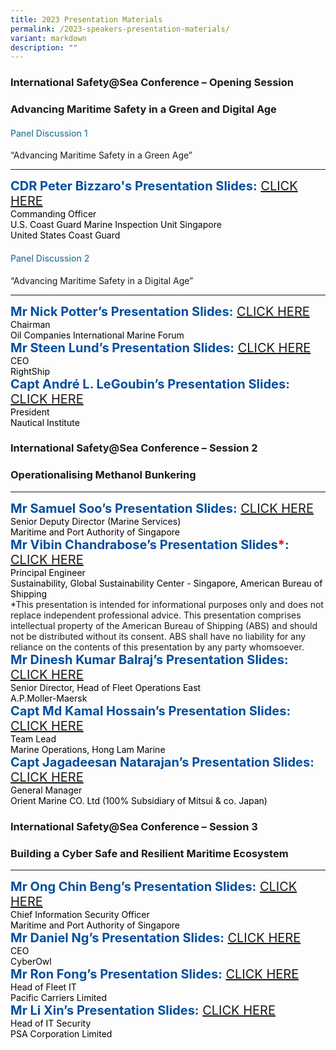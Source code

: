 ```yaml
---
title: 2023 Presentation Materials
permalink: /2023-speakers-presentation-materials/
variant: markdown
description: ""
---
```

<div>
  <h3>International Safety@Sea Conference – Opening Session</h3>
	<h3>Advancing Maritime Safety in a Green and Digital Age</h3>
</div>
<div class="mb-5">
<h4 class="programme-title">Panel Discussion 1</h4>
	“Advancing Maritime Safety in a Green Age”	
<hr class="my-5">	
<div class="speaker-name text-ellipsis"><strong class="mr-5">CDR Peter Bizzaro's Presentation Slides:</strong> 
	<a href="/files/Presentation/SESSION_1_PANEL_1/CDR_Peter_Bizzaro_s_Presentation_Slides.pdf" target="_new" class="ml-5">CLICK HERE <i class="sgds-icon sgds-icon-arrow-right is-size-4 ml-3"></i></a>	</div>
<div class="text-ellipsis speaker-position">Commanding Officer<br> U.S. Coast Guard Marine Inspection Unit Singapore</div>
<div class="text-ellipsis speaker-company mb-3">United States Coast Guard</div>

</div>

<div class="mb-5">
<h4 class="programme-title">Panel Discussion 2</h4>
	“Advancing Maritime Safety in a Digital Age”
<hr class="my-5">	
<div class="speaker-name text-ellipsis"><strong class="mr-5">Mr Nick Potter’s Presentation Slides:</strong> 
	<a href="/files/Presentation/SESSION_1_PANEL_2/Mr_Nick_Potter_s_Presentation_Slides.pdf" target="_new" class="ml-5">CLICK HERE <i class="sgds-icon sgds-icon-arrow-right is-size-4 ml-3"></i></a>	</div>
<div class="text-ellipsis speaker-position">Chairman</div>
<div class="text-ellipsis speaker-company  mb-3">Oil Companies International Marine Forum</div>

	
	
<div class="speaker-name text-ellipsis"><strong class="mr-5">Mr Steen Lund’s Presentation Slides:</strong> 
	<a href="/files/Presentation/SESSION_1_PANEL_2/Mr_Steen_Lund_s_Presentation_Slides.pdf" target="_new" class="ml-5">CLICK HERE <i class="sgds-icon sgds-icon-arrow-right is-size-4 ml-3"></i></a>	</div>
<div class="text-ellipsis speaker-position">CEO</div>
<div class="text-ellipsis speaker-company  mb-3">RightShip</div>
	
	
		
<div class="speaker-name text-ellipsis"><strong class="mr-5">Capt André L. LeGoubin’s Presentation Slides:</strong> 
	<a href="/files/Presentation/SESSION_1_PANEL_2/Capt_Andr__L__LeGoubin_s_Presentation_Slides.pdf" target="_new" class="ml-5">CLICK HERE <i class="sgds-icon sgds-icon-arrow-right is-size-4 ml-3"></i></a>	</div>
<div class="text-ellipsis speaker-position">President</div>
<div class="text-ellipsis speaker-company  mb-3">Nautical Institute</div>
</div>

<div>
  <h3>International Safety@Sea Conference – Session 2</h3>
	<h3>Operationalising Methanol Bunkering</h3>
</div>
<div class="mb-5">
<hr class="my-5">	
<div class="speaker-name text-ellipsis"><strong class="mr-5">Mr Samuel Soo’s Presentation Slides:</strong> 
	<a href="/files/Presentation/SESSION_2/Mr_Samuel_Soo_s_Presentation_Slides.pdf" target="_new" class="ml-5">CLICK HERE <i class="sgds-icon sgds-icon-arrow-right is-size-4 ml-3"></i></a>	</div>
<div class="text-ellipsis speaker-position">Senior Deputy Director (Marine Services)</div>
<div class="text-ellipsis speaker-company mb-3">Maritime and Port Authority of Singapore</div>

	
<div class="speaker-name text-ellipsis"><strong class="mr-5">Mr Vibin Chandrabose’s Presentation Slides<span class="text-red">*</span>:</strong> 
	<a href="/files/Presentation/SESSION_2/Mr_Vibin_Chandrabose_s_Presentation_Slides.pdf" target="_new" class="ml-5">CLICK HERE <i class="sgds-icon sgds-icon-arrow-right is-size-4 ml-3"></i></a>	</div>
<div class="text-ellipsis speaker-position">Principal Engineer</div>
<div class="text-ellipsis speaker-company mb-3">Sustainability, Global Sustainability Center - Singapore, American Bureau of Shipping
</div>
*This presentation is intended for informational purposes only and does not replace independent professional advice. This presentation comprises intellectual property of the American Bureau of Shipping (ABS) and should not be distributed without its consent. ABS shall have no liability for any reliance on the contents of this presentation by any party whomsoever.
	
<div class="speaker-name text-ellipsis mt-3"><strong class="mr-5">Mr Dinesh Kumar Balraj’s Presentation Slides:</strong> 
	<a href="/files/Presentation/SESSION_2/Mr_Dinesh_Kumar_Balraj_s_Presentation_Slides.pdf" target="_new" class="ml-5">CLICK HERE <i class="sgds-icon sgds-icon-arrow-right is-size-4 ml-3"></i></a>	</div>
<div class="text-ellipsis speaker-position">Senior Director, Head of Fleet Operations East</div>
<div class="text-ellipsis speaker-company mb-3">A.P.Moller-Maersk</div>

	
	
<div class="speaker-name text-ellipsis"><strong class="mr-5">Capt Md Kamal Hossain’s Presentation Slides:</strong> 
	<a href="/files/Presentation/SESSION_2/Capt_Md_Kamal_Hossain_s_Presentation_Slides.pdf" target="_new" class="ml-5">CLICK HERE <i class="sgds-icon sgds-icon-arrow-right is-size-4 ml-3"></i></a>	</div>
<div class="text-ellipsis speaker-position">Team Lead</div>
<div class="text-ellipsis speaker-company mb-3">Marine Operations, Hong Lam Marine</div>
	
<div class="speaker-name text-ellipsis"><strong class="mr-5">Capt Jagadeesan Natarajan’s Presentation Slides:</strong> 
	<a href="/files/Presentation/SESSION_2/Capt_Jagadeesan_Natarajan_s_Presentation_Slides.pdf" target="_new" class="ml-5">CLICK HERE <i class="sgds-icon sgds-icon-arrow-right is-size-4 ml-3"></i></a>	</div>
<div class="text-ellipsis speaker-position">General Manager</div>
<div class="text-ellipsis speaker-company mb-3">Orient Marine CO. Ltd (100% Subsidiary of Mitsui &amp; co. Japan)</div>
	
		
</div>

<div>
  <h3>International Safety@Sea Conference – Session 3</h3>
	<h3>Building a Cyber Safe and Resilient Maritime Ecosystem</h3>
</div>
<div class="mb-5">
<hr class="my-5">	
<div class="speaker-name text-ellipsis"><strong class="mr-5">Mr Ong Chin Beng’s Presentation Slides:</strong> 
	<a href="/files/Presentation/SESSION_3/Mr_Ong_Chin_Beng_s_Presentation_Slides.pdf" target="_new" class="ml-5">CLICK HERE <i class="sgds-icon sgds-icon-arrow-right is-size-4 ml-3"></i></a>	</div>
<div class="text-ellipsis speaker-position">Chief Information Security Officer</div>
<div class="text-ellipsis speaker-company mb-3">Maritime and Port Authority of Singapore</div>

	
<div class="speaker-name text-ellipsis"><strong class="mr-5">Mr Daniel Ng’s Presentation Slides:</strong> 
	<a href="/files/Presentation/SESSION_3/Mr_Daniel_Ng_s_Presentation_Slides.pdf" target="_new" class="ml-5">CLICK HERE <i class="sgds-icon sgds-icon-arrow-right is-size-4 ml-3"></i></a>	</div>
<div class="text-ellipsis speaker-position">CEO</div>
<div class="text-ellipsis speaker-company mb-3">CyberOwl</div>

<div class="speaker-name text-ellipsis"><strong class="mr-5">Mr Ron Fong’s Presentation Slides:</strong> 
	<a href="/files/Presentation/SESSION_3/Mr_Ron_Fong_s_Presentation_Slides.pdf" target="_new" class="ml-5">CLICK HERE <i class="sgds-icon sgds-icon-arrow-right is-size-4 ml-3"></i></a>	</div>
<div class="text-ellipsis speaker-position">Head of Fleet IT</div>
<div class="text-ellipsis speaker-company mb-3">Pacific Carriers Limited</div>

	
<div class="speaker-name text-ellipsis"><strong class="mr-5">Mr Li Xin’s Presentation Slides:</strong> 
	<a href="/files/Presentation/SESSION_3/Mr_Li_Xin_s_Presentation_Slides.pdf" target="_new" class="ml-5">CLICK HERE <i class="sgds-icon sgds-icon-arrow-right is-size-4 ml-3"></i></a>	</div>
<div class="text-ellipsis speaker-position">Head of IT Security</div>
<div class="text-ellipsis speaker-company mb-3">PSA Corporation Limited</div>
	
</div>


<style type="text/css"> 
.is-left{
text-align: left;
}
.bg-light {
background-color: #fff !important;
box-shadow: 5px 0 6px -4px rgb(195 195 195 / 80%), -5px 0 6px -4px rgb(195 195 195 / 80%);
}
.p-4 {
padding: 1.5rem!important;
}
.speaker-role small{
font-size: 11px;
text-transform: capitalize;
}
.speaker-name {
font-size: 1.25rem;
}
.text-ellipsis {
/* white-space: nowrap; */
color: #000;
overflow: hidden;
text-overflow: ellipsis;
}
.font {
font-size: 14px;
}
h4{
font-weight: 500; 
color: #337B9A !important;
}
.content a { text-decoration: none; }
.speaker-name{  color: #004f9f;}
.content strong{ color: #004f9f;}
.text-red{color:red;}
</style>